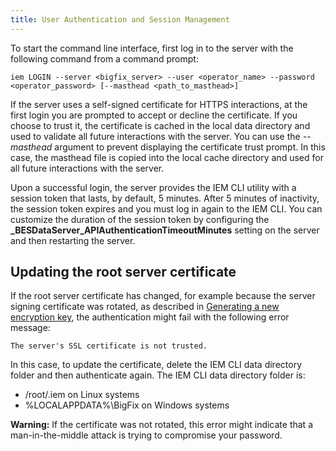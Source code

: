 ```yaml
---
title: User Authentication and Session Management
---
```

To start the command line interface, first log in to the server with the following command from a command prompt:

```
iem LOGIN --server <bigfix_server> --user <operator_name> --password <operator_password> [--masthead <path_to_masthead>]
```

If the server uses a self-signed certificate for HTTPS interactions, at the first login you are prompted to accept or decline the certificate. 
If you choose to trust it, the certificate is cached in the local data directory and used to validate all future interactions with the server.
You can use the *--masthead* argument to prevent displaying the certificate trust prompt. In this case, the masthead file is copied into the local cache directory and used for all future interactions with the server.

Upon a successful login, the server provides the IEM CLI utility with a session token that lasts, by default, 5 minutes. After 5 minutes of inactivity, 
the session token expires and you must log in again to the IEM CLI. You can customize the duration of the session token by configuring the 
**_BESDataServer_APIAuthenticationTimeoutMinutes** setting on the server and then restarting the server.

## Updating the root server certificate
If the root server certificate has changed, for example because the server signing certificate was rotated, as described in 
[Generating a new encryption key](http://www.ibm.com/support/knowledgecenter/SSQL82_9.5.0/com.ibm.bigfix.doc/Platform/Config/c_generating_a_new_encryption_ke.html ), the authentication might fail with the following error message:

```
The server's SSL certificate is not trusted.
```

In this case, to update the certificate, delete the IEM CLI data directory folder and then authenticate again. 
The IEM CLI data directory folder is:
- /root/.iem on Linux systems
- %LOCALAPPDATA%\BigFix on Windows systems


**Warning:** If the certificate was not rotated, this error might indicate that a man-in-the-middle attack is trying to compromise your password.
